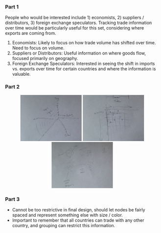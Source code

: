 ### Part 1

People who would be interested include 1) economists, 2) suppliers / distributors, 3) foreign exchange speculators. Tracking trade information over time would be particularly useful for this set, considering where exports are coming from.

1. Economists: Likely to focus on how trade volume has shifted over time. Need to focus on volume.
2. Suppliers or Distributors: Useful information on where goods flow, focused primarily on geography.
3. Foreign Exchange Speculators: Interested in seeing the shift in imports vs. exports over time for certain countries and where the information is valuable.

### Part 2

<p align="center">
  <img src="sketch-1.jpg" width="200"/>
  <img src="sketch-2.jpg" width="200"/>
  <img src="sketch-3.jpg" width="200"/>
</p>

### Part 3

- Cannot be too restrictive in final design, should let nodes be fairly spaced and represent something else with size / color. 
- Important to remember that all countries can trade with any other country, and grouping can restrict this information.